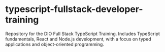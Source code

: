 # typescript-fullstack-developer-training
Repository for the DIO Full Stack TypeScript Training. Includes TypeScript fundamentals, React and Node.js development, with a focus on typed applications and object-oriented programming.
